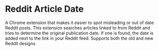 # Reddit Article Date

A Chrome extension that makes it easier to spot misleading or out of date Reddit posts. This extension searches articles linked to from Reddit and tries to determine the original publication date. If one is found, the date is added next to the link in your Reddit feed. Supports both the old and new Reddit designs.